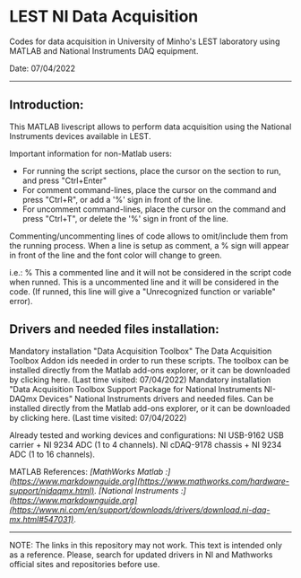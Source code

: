 # LEST NI Data Acquisition 

Codes for data acquisition in University of Minho's LEST laboratory using MATLAB and National Instruments DAQ equipment.

Date: 07/04/2022

---

## Introduction:

This MATLAB livescript allows to perform data acquisition using the National Instruments devices available in LEST.

Important information for non-Matlab users: 
 - For running the script sections, place the cursor on the section to run, and press "Ctrl+Enter"
 - For comment command-lines, place the cursor on the command and press "Ctrl+R", or add a '%' sign in front of the line.
 - For uncomment command-lines, place the cursor on the command and press "Ctrl+T",  or delete the '%' sign in front of the line.

Commenting/uncommenting lines of code allows to omit/include them from the running process. When a line is setup as comment, a % sign will appear in front of the line and the font color will change to green.

i.e.:
  % This a commented line and it will not be considered in the script code when runned.
  This is a uncommented line and it will be considered in the code. (If runned, this line will give a "Unrecognized function or variable" error).

## Drivers and needed files installation:
Mandatory installation "Data Acquisition Toolbox"
The Data Acquisition Toolbox Addon ids needed in order to run these scripts. The toolbox can be installed directly from the Matlab add-ons explorer, or it can be downloaded by clicking here. (Last time visited: 07/04/2022)
Mandatory installation "Data Acquisition Toolbox Support Package for National Instruments NI-DAQmx Devices"
National Instruments drivers and needed files. Can be installed directly from the Matlab add-ons explorer, or it can be downloaded by clicking here. (Last time visited: 07/04/2022)

Already tested and working devices and configurations:
  NI USB-9162 USB carrier + NI 9234 ADC (1 to 4 channels).
  NI cDAQ-9178 chassis + NI 9234 ADC (1 to 16 channels).

MATLAB References: 
*[MathWorks Matlab :](https://www.markdownguide.org](https://www.mathworks.com/hardware-support/nidaqmx.html)*.
*[National Instruments :](https://www.markdownguide.org](https://www.ni.com/en/support/downloads/drivers/download.ni-daq-mx.html#547031)*.

---

NOTE: The links in this repository may not work. This text is intended only as a reference. Please, search for updated drivers in NI and Mathworks official sites and repositories before use.

